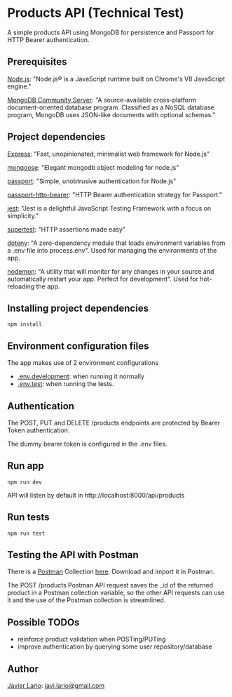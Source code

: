# Products API (Technical Test)

A simple products API using MongoDB for persistence and Passport for HTTP Bearer authentication.

## Prerequisites

[Node.js](https://nodejs.org): "Node.js® is a JavaScript runtime built on Chrome's V8 JavaScript engine."

[MongoDB Community Server](https://www.mongodb.com/try/download/community): "A source-available cross-platform document-oriented database program. Classified as a NoSQL database program, MongoDB uses JSON-like documents with optional schemas."

## Project dependencies

[Express](https://expressjs.com): "Fast, unopinionated, minimalist web framework for Node.js"

[mongoose](https://mongoosejs.com): "Elegant mongodb object modeling for node.js"

[passport](https://www.passportjs.org): "Simple, unobtrusive authentication for Node.js"

[passport-http-bearer](https://www.passportjs.org/packages/passport-http-bearer): "HTTP Bearer authentication strategy for Passport."

[jest](https://jestjs.io): "Jest is a delightful JavaScript Testing Framework with a focus on simplicity."

[supertest](https://www.npmjs.com/package/supertest): "HTTP assertions made easy"

[dotenv](https://www.npmjs.com/package/dotenv): "A zero-dependency module that loads environment variables from a .env file into process.env". Used for managing the environments of the app.

[nodemon](https://nodemon.io): "A utility that will monitor for any changes in your source and automatically restart your app. Perfect for development". Used for hot-reloading the app.

## Installing project dependencies

```
npm install
```

## Environment configuration files

The app makes use of 2 environment configurations
* [.env.development](environments/.env.development): when running it normally
* [.env.test](environments/.env.test): when running the tests.

## Authentication

The POST, PUT and DELETE /products endpoints are protected by Bearer Token authentication. 

The dummy bearer token is configured in the .env files.

## Run app

```
npm run dev
```

API will listen by default in http://localhost:8000/api/products

## Run tests

```
npm run test
```

## Testing the API with Postman

There is a [Postman](https://www.postman.com) Collection [here](resources/products-api.postman_collection.json). Download and import it in Postman.

The POST /products Postman API request saves the _id of the returned product in a Postman collection variable, so the other API requests can use it and the use of the Postman collection is streamlined.

## Possible TODOs

* reinforce product validation when POSTing/PUTing
* improve authentication by querying some user repository/database

## Author

[Javier Lario](https://github.com/JustLitio): [javi.lario@gmail.com](mailto:javi.lario@gmail.com)
